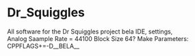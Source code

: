 # Dr_Squiggles
All software for the Dr Squiggles project
bela IDE, settings,  
Analog Saample Rate = 44100
Block Size 64?
Make Parameters: CPPFLAGS+=-D__BELA__
